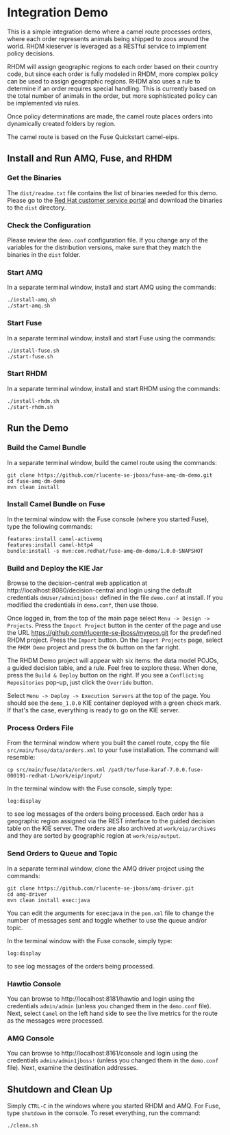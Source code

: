 # Integration Demo
This is a simple integration demo where a camel route processes
orders, where each order represents animals being shipped to zoos
around the world.  RHDM kieserver is leveraged as a RESTful service
to implement policy decisions.

RHDM will assign geographic regions to each order based on their
country code, but since each order is fully modeled in RHDM, more
complex policy can be used to assign geographic regions.  RHDM also
uses a rule to determine if an order requires special handling.
This is currently based on the total number of animals in the order,
but more sophisticated policy can be implemented via rules.

Once policy determinations are made, the camel route places orders
into dynamically created folders by region.

The camel route is based on the Fuse Quickstart camel-eips.

## Install and Run AMQ, Fuse, and RHDM
### Get the Binaries
The `dist/readme.txt` file contains the list of binaries needed for
this demo.  Please go to the [Red Hat customer service portal](https://access.redhat.com/) and
download the binaries to the `dist` directory.

### Check the Configuration
Please review the `demo.conf` configuration file.  If you change
any of the variables for the distribution versions, make sure that
they match the binaries in the `dist` folder.

### Start AMQ
In a separate terminal window, install and start AMQ using the commands:

    ./install-amq.sh
    ./start-amq.sh

### Start Fuse
In a separate terminal window, install and start Fuse using the commands:

    ./install-fuse.sh
    ./start-fuse.sh

### Start RHDM
In a separate terminal window, install and start RHDM using the commands:

    ./install-rhdm.sh
    ./start-rhdm.sh

## Run the Demo
### Build the Camel Bundle
In a separate terminal window, build the camel route using the
commands:

    git clone https://github.com/rlucente-se-jboss/fuse-amq-dm-demo.git
    cd fuse-amq-dm-demo
    mvn clean install

### Install Camel Bundle on Fuse
In the terminal window with the Fuse console (where you started
Fuse), type the following commands:

    features:install camel-activemq
    features:install camel-http4
    bundle:install -s mvn:com.redhat/fuse-amq-dm-demo/1.0.0-SNAPSHOT

### Build and Deploy the KIE Jar
Browse to the decision-central web application at
http://localhost:8080/decision-central and login using the default
credentials `dmUser/admin1jboss!` defined in the file `demo.conf`
at install.  If you modified the credentials in `demo.conf`, then
use those.

Once logged in, from the top of the main page select `Menu -> Design
-> Projects`.  Press the `Import Project` button in the center of
the page and use the URL https://github.com/rlucente-se-jboss/myrepo.git
for the predefined RHDM project.  Press the `Import` button.  On
the `Import Projects` page, select the `RHDM Demo` project and press
the `Ok` button on the far right.

The RHDM Demo project will appear with six items:  the data model
POJOs, a guided decision table, and a rule.  Feel free to explore
these.  When done, press the `Build & Deploy` button on the right.
If you see a `Conflicting Repositories` pop-up, just click the
`Override` button.

Select `Menu -> Deploy -> Execution Servers` at the top of the page.
You should see the `demo_1.0.0` KIE container deployed with a green
check mark.  If that's the case, everything is ready to go on the
KIE server.

### Process Orders File
From the terminal window where you built the camel route, copy the
file `src/main/fuse/data/orders.xml` to your fuse installation.
The command will resemble:

    cp src/main/fuse/data/orders.xml /path/to/fuse-karaf-7.0.0.fuse-000191-redhat-1/work/eip/input/

In the terminal window with the Fuse console, simply type:

    log:display

to see log messages of the orders being processed.  Each order has
a geographic region assigned via the REST interface to the guided
decision table on the KIE server.  The orders are also archived at
`work/eip/archives` and they are sorted by geographic region at
`work/eip/output`.

### Send Orders to Queue and Topic
In a separate terminal window, clone the AMQ driver project using the commands:

    git clone https://github.com/rlucente-se-jboss/amq-driver.git
    cd amq-driver
    mvn clean install exec:java

You can edit the arguments for exec:java in the `pom.xml` file to
change the number of messages sent and toggle whether to use the
queue and/or topic.

In the terminal window with the Fuse console, simply type:

    log:display

to see log messages of the orders being processed.

### Hawtio Console
You can browse to http://localhost:8181/hawtio and login using
the credentials `admin/admin` (unless you changed them in the
`demo.conf` file).  Next, select `Camel` on the left hand side to
see the live metrics for the route as the messages were processed.

### AMQ Console
You can browse to http://localhost:8161/console and login using the
credentials `admin/admin1jboss!` (unless you changed them in the
`demo.conf` file).  Next, examine the destination addresses.

## Shutdown and Clean Up
Simply `CTRL-C` in the windows where you started RHDM and AMQ.  For
Fuse, type `shutdown` in the console.  To reset everything, run the
command:

    ./clean.sh


